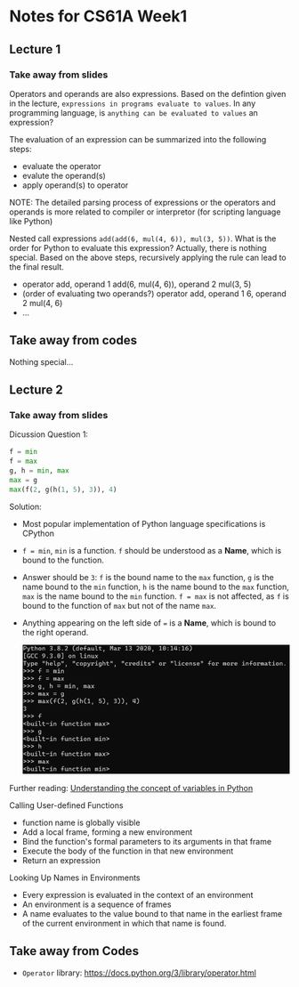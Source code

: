 # Notes for CS61A Week1

## Lecture 1

### Take away from slides

Operators and operands are also expressions. Based on the defintion given in the lecture, ``expressions in programs evaluate to values``. In any programming language, is ``anything can be evaluated to values`` an expression?


The evaluation of an expression can be summarized into the following steps:
* evaluate the operator
* evalute the operand(s)
* apply operand(s) to operator


NOTE: The detailed parsing process of expressions or the operators and operands is more related to compiler or interpretor (for scripting language like Python)

Nested call expressions ``add(add(6, mul(4, 6)), mul(3, 5))``. What is the order for Python to evaluate this expression? Actually, there is nothing special. Based on the above steps, recursively applying the rule can lead to the final result.
* operator add, operand 1 add(6, mul(4, 6)), operand 2 mul(3, 5)
* (order of evaluating two operands?) operator add, operand 1 6, operand 2 mul(4, 6)
* ...


## Take away from codes
Nothing special...




## Lecture 2
### Take away from slides

Dicussion Question 1:
```python
f = min
f = max
g, h = min, max
max = g
max(f(2, g(h(1, 5), 3)), 4)
```

Solution:
* Most popular implementation of Python language specifications is CPython
* ``f = min``, ``min`` is a function. ``f`` should be understood as a **Name**, which is bound to the function.
* Answer should be ``3``: ``f`` is the bound name to the ``max`` function, ``g`` is the name bound to the ``min`` function, ``h`` is the name bound to the ``max`` function, ``max`` is the name bound to the ``min`` function. ``f = max`` is not affected, as ``f`` is bound to the function of ``max`` but not of the name ``max``. 
* Anything appearing on the left side of ``=`` is a **Name**, which is bound to the right operand.


  <img src="solution_q1.png" alt="drawing" width="500"/>

Further reading:  [Understanding the concept of variables in Python](https://realpython.com/python-variables/)

<!-- Of course you can also understand it as a reference or pointer associated with the right operand, but I personally prefer to understand it as the Name -->



Calling User-defined Functions

* function name is globally visible
* Add a local frame, forming a new environment
* Bind the function's formal parameters to its arguments in that frame
* Execute the body of the function in that new environment
* Return an expression



Looking Up Names in Environments

* Every expression is evaluated in the context of an environment
* An environment is a sequence of frames
* A name evaluates to the value bound to that name in the earliest frame of the current environment in which that name is found.


## Take away from Codes
* ``Operator`` library: https://docs.python.org/3/library/operator.html
